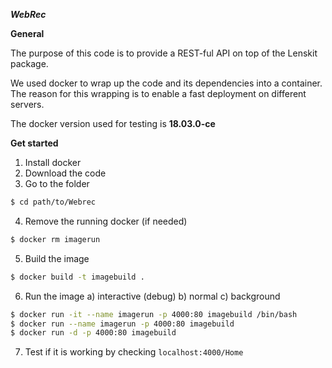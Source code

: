 **_WebRec_**

**General**


The purpose of this code is to provide 
a REST-ful API on top of the Lenskit
package. 

We used docker to wrap up the code
and its dependencies into a container.
The reason for this wrapping is to enable
a fast deployment on different servers.

The docker version used for testing is 
**18.03.0-ce** 

**Get started**

1. Install docker
2. Download the code
3. Go to the folder
```sh
$ cd path/to/Webrec
```
4. Remove the running docker (if needed)
```sh 
$ docker rm imagerun
```
5. Build the image
```sh 
$ docker build -t imagebuild .
```
6. Run the image
    a) interactive (debug)
    b) normal
    c) background
```sh 
$ docker run -it --name imagerun -p 4000:80 imagebuild /bin/bash
$ docker run --name imagerun -p 4000:80 imagebuild 
$ docker run -d -p 4000:80 imagebuild
```  
7. Test if it is working by checking
`localhost:4000/Home`
    
